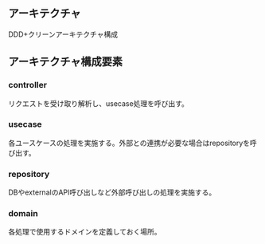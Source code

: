 ## アーキテクチャ
DDD+クリーンアーキテクチャ構成

## アーキテクチャ構成要素
### controller
リクエストを受け取り解析し、usecase処理を呼び出す。

### usecase
各ユースケースの処理を実施する。外部との連携が必要な場合はrepositoryを呼び出す。

### repository
DBやexternalのAPI呼び出しなど外部呼び出しの処理を実施する。

### domain
各処理で使用するドメインを定義しておく場所。

